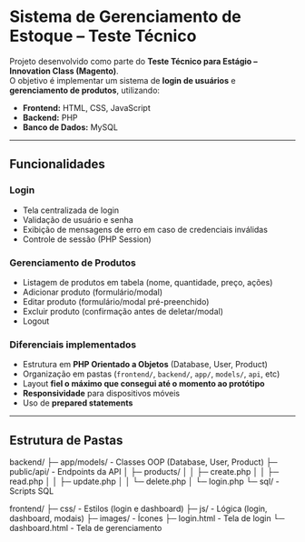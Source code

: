 # Sistema de Gerenciamento de Estoque – Teste Técnico

Projeto desenvolvido como parte do **Teste Técnico para Estágio – Innovation Class (Magento)**.  
O objetivo é implementar um sistema de **login de usuários** e **gerenciamento de produtos**, utilizando:

- **Frontend:** HTML, CSS, JavaScript
- **Backend:** PHP
- **Banco de Dados:** MySQL

---

## Funcionalidades

### Login
- Tela centralizada de login
- Validação de usuário e senha
- Exibição de mensagens de erro em caso de credenciais inválidas
- Controle de sessão (PHP Session)

### Gerenciamento de Produtos
- Listagem de produtos em tabela (nome, quantidade, preço, ações)
- Adicionar produto (formulário/modal)
- Editar produto (formulário/modal pré-preenchido)
- Excluir produto (confirmação antes de deletar/modal)
- Logout

### Diferenciais implementados
- Estrutura em **PHP Orientado a Objetos** (Database, User, Product)
- Organização em pastas (`frontend/`, `backend/`, `app/`, `models/`, `api`, etc)
- Layout **fiel o máximo que consegui até o momento ao protótipo**
- **Responsividade** para dispositivos móveis
- Uso de **prepared statements**

---

## Estrutura de Pastas

backend/
├─ app/models/ - Classes OOP (Database, User, Product)
├─ public/api/ - Endpoints da API
│ ├─ products/
│ │ ├─ create.php
│ │ ├─ read.php
│ │ ├─ update.php
│ │ └─ delete.php
│ └─ login.php
└─ sql/ - Scripts SQL

frontend/
├─ css/ - Estilos (login e dashboard)
├─ js/ - Lógica (login, dashboard, modais)
├─ images/ - Ícones
├─ login.html - Tela de login
└─ dashboard.html - Tela de gerenciamento

